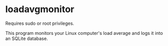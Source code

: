 # loadavgmonitor

Requires sudo or root privileges.

This program monitors your Linux computer's load average and logs it into an
SQLite database.
